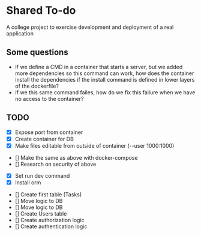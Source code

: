 # Shared To-do
A college project to exercise development and deployment of a real application


## Some questions
- If we define a CMD in a container that starts a server, but we added more dependencies so this command can work, how does the container install the dependencies if the install command is defined in lower layers of the dockerfile?
- If we this same command failes, how do we fix this failure when we have no access to the container?

## TODO 
- [x] Expose port from container 
- [x] Create container for DB
- [x] Make files editable from outside of container (--user 1000:1000)
- [] Make the same as above with docker-compose
- [] Research on security of above
- [x] Set run dev command
- [x] Install orm
- [] Create first table (Tasks)
- [] Move logic to DB
- [] Move logic to DB
- [] Create Users table
- [] Create authorization logic
- [] Create authentication logic